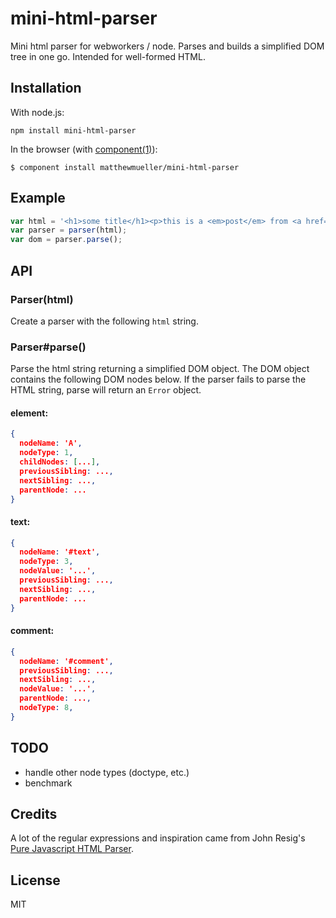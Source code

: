 
# mini-html-parser

  Mini html parser for webworkers / node. Parses and builds a simplified DOM tree in one go. Intended for well-formed HTML.

## Installation

  With node.js:

    npm install mini-html-parser

  In the browser (with [component(1)](http://component.io)):

    $ component install matthewmueller/mini-html-parser

## Example

```js
var html = '<h1>some title</h1><p>this is a <em>post</em> from <a href="http://mat.io">mat.io</a>.</p>';
var parser = parser(html);
var dom = parser.parse();
```

## API

### Parser(html)

  Create a parser with the following `html` string.

### Parser#parse()

  Parse the html string returning a simplified DOM object. The DOM object contains the following DOM nodes below. If the parser fails to parse the HTML string, parse will return an `Error` object.

#### element:

```json
{
  nodeName: 'A',
  nodeType: 1,
  childNodes: [...],
  previousSibling: ...,
  nextSibling: ...,
  parentNode: ...
}
```

#### text:

```json
{
  nodeName: '#text',
  nodeType: 3,
  nodeValue: '...',
  previousSibling: ...,
  nextSibling: ...,
  parentNode: ...
}
```

#### comment:

```json
{
  nodeName: '#comment',
  previousSibling: ...,
  nextSibling: ...,
  nodeValue: '...',
  parentNode: ...,
  nodeType: 8,
}
```

## TODO

- handle other node types (doctype, etc.)
- benchmark

## Credits

A lot of the regular expressions and inspiration came from John Resig's [Pure Javascript HTML Parser](http://ejohn.org/blog/pure-javascript-html-parser/).

## License

  MIT

